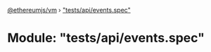 [@ethereumjs/vm](../README.md) › ["tests/api/events.spec"](_tests_api_events_spec_.md)

# Module: "tests/api/events.spec"


